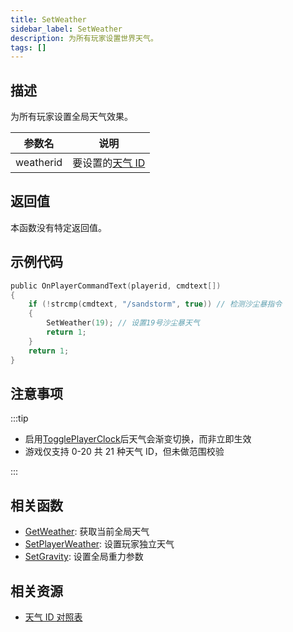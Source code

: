 ```yaml
---
title: SetWeather
sidebar_label: SetWeather
description: 为所有玩家设置世界天气。
tags: []
---
```


## 描述

为所有玩家设置全局天气效果。

| 参数名    | 说明                                      |
| --------- | ----------------------------------------- |
| weatherid | 要设置的[天气 ID](../resources/weatherid) |

## 返回值

本函数没有特定返回值。

## 示例代码

```c
public OnPlayerCommandText(playerid, cmdtext[])
{
    if (!strcmp(cmdtext, "/sandstorm", true)) // 检测沙尘暴指令
    {
        SetWeather(19); // 设置19号沙尘暴天气
        return 1;
    }
    return 1;
}
```

## 注意事项

:::tip

- 启用[TogglePlayerClock](TogglePlayerClock)后天气会渐变切换，而非立即生效
- 游戏仅支持 0-20 共 21 种天气 ID，但未做范围校验

:::

## 相关函数

- [GetWeather](GetWeather): 获取当前全局天气
- [SetPlayerWeather](SetPlayerWeather): 设置玩家独立天气
- [SetGravity](SetGravity): 设置全局重力参数

## 相关资源

- [天气 ID 对照表](../resources/weatherid)
